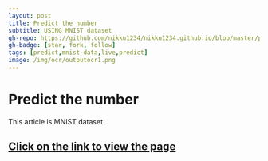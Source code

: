 ```yaml
---
layout: post
title: Predict the number
subtitle: USING MNIST dataset
gh-repo: https://github.com/nikku1234/nikku1234.github.io/blob/master/predict_number
gh-badge: [star, fork, follow]
tags: [predict,mnist-data,live,predict]
image: /img/ocr/outputocr1.png
---
```

# Predict the number

This article is MNIST dataset


## [Click on the link to view the page](https://github.com/nikku1234/predict-numbers/)
